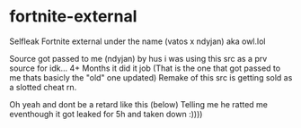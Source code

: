 # fortnite-external
Selfleak Fortnite external under the name (vatos x ndyjan) aka owl.lol

Source got passed to me (ndyjan) by hus i was using this src as a prv source for idk... 4+ Months it did it job (That is the one that got passed to me thats basicly the "old" one updated)
Remake of this src is getting sold as a slotted cheat rn.

Oh yeah and dont be a retard like this (below) Telling me he ratted me eventhough it got leaked for 5h and taken down :))))
